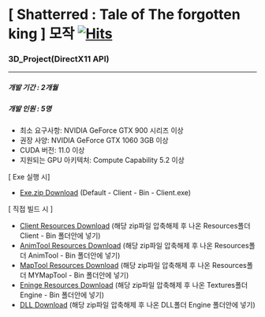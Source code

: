 # [ Shatterred : Tale of The forgotten king ] 모작 [![Hits](https://hits.seeyoufarm.com/api/count/incr/badge.svg?url=https%3A%2F%2Fgithub.com%2Fgjbae1212%2Fhit-counter&count_bg=%23090909&title_bg=%23555555&icon=github.svg&icon_color=%23E7E7E7&title=Github&edge_flat=false)](https://hits.seeyoufarm.com)

### 3D_Project(DirectX11 API)
---
##### 개발 기간 : 2개월 
##### 개발 인원 : 5명


- 최소 요구사항:  			NVIDIA GeForce GTX 900 시리즈 이상
- 권장 사양: 			NVIDIA GeForce GTX 1060 3GB 이상
- CUDA 버전: 			11.0 이상
- 지원되는 GPU 아키텍처: 	Compute Capability 5.2 이상


[ Exe 실행 시]
- [Exe.zip Download](https://drive.google.com/file/d/1hB2j3B9z4sMs5dRDI3o8NjZ9x59CzuP7/view?usp=sharing)
  (Default - Client - Bin - Client.exe)





[ 직접 빌드 시 ]
- [Client Resources Download](https://drive.google.com/file/d/1d42rCl3ieTjm9N6rsTG2J5VGWanysH-U/view?usp=sharing) 
  (해당 zip파일 압축해제 후 나온 Resources폴더 Client - Bin 폴더안에 넣기)
- [AnimTool Resources Download](https://drive.google.com/file/d/1_n29Pc9c1pd7TSfGzdKiBO-MCxu0dhuC/view?usp=sharing)
  (해당 zip파일 압축해제 후 나온 Resources폴더 AnimTool - Bin 폴더안에 넣기)
- [MapTool Resources Download](https://drive.google.com/file/d/1zMFyjBUy2DqrBYLBQeOLi-wIHGsLC4tK/view?usp=sharing)
  (해당 zip파일 압축해제 후 나온 Resources폴더 MYMapTool - Bin 폴더안에 넣기)
- [Eninge Resources Download](https://drive.google.com/file/d/19Pt1_ZZeDUxfWEk3EdgQbWU1jpXkhg5k/view?usp=sharing)
  (해당 zip파일 압축해제 후 나온 Textures폴더 Engine - Bin 폴더안에 넣기)
- [DLL Download](https://drive.google.com/file/d/12F-bKFRm-V5EKHAbsRtfYnpnJxlRCBMH/view?usp=sharing)
  (해당 zip파일 압축해제 후 나온 DLL폴더 Engine 폴더안에 넣기)

  
